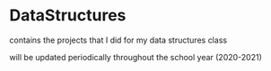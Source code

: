 # DataStructures
contains the projects that I did for my data structures class

will be updated periodically throughout the school year (2020-2021)
